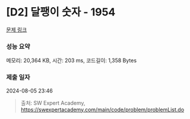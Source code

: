 # [D2] 달팽이 숫자 - 1954 

[문제 링크](https://swexpertacademy.com/main/code/problem/problemDetail.do?contestProbId=AV5PobmqAPoDFAUq) 

### 성능 요약

메모리: 20,364 KB, 시간: 203 ms, 코드길이: 1,358 Bytes

### 제출 일자

2024-08-05 23:46



> 출처: SW Expert Academy, https://swexpertacademy.com/main/code/problem/problemList.do